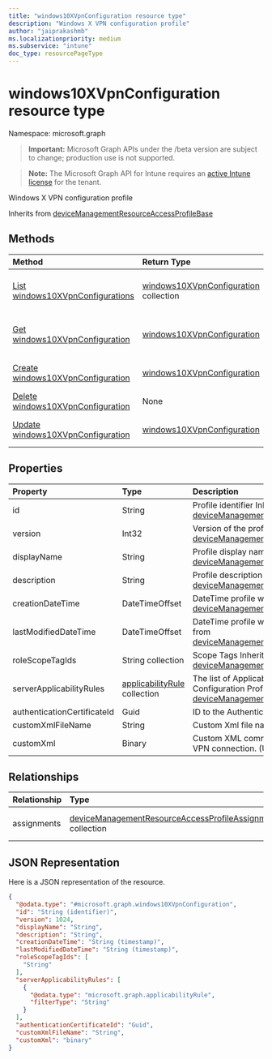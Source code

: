 ```yaml
---
title: "windows10XVpnConfiguration resource type"
description: "Windows X VPN configuration profile"
author: "jaiprakashmb"
ms.localizationpriority: medium
ms.subservice: "intune"
doc_type: resourcePageType
---
```


# windows10XVpnConfiguration resource type

Namespace: microsoft.graph

> **Important:** Microsoft Graph APIs under the /beta version are subject to change; production use is not supported.

> **Note:** The Microsoft Graph API for Intune requires an [active Intune license](https://go.microsoft.com/fwlink/?linkid=839381) for the tenant.

Windows X VPN configuration profile


Inherits from [deviceManagementResourceAccessProfileBase](../resources/intune-rapolicy-devicemanagementresourceaccessprofilebase.md)

## Methods
|Method|Return Type|Description|
|:---|:---|:---|
|[List windows10XVpnConfigurations](../api/intune-rapolicy-windows10xvpnconfiguration-list.md)|[windows10XVpnConfiguration](../resources/intune-rapolicy-windows10xvpnconfiguration.md) collection|List properties and relationships of the [windows10XVpnConfiguration](../resources/intune-rapolicy-windows10xvpnconfiguration.md) objects.|
|[Get windows10XVpnConfiguration](../api/intune-rapolicy-windows10xvpnconfiguration-get.md)|[windows10XVpnConfiguration](../resources/intune-rapolicy-windows10xvpnconfiguration.md)|Read properties and relationships of the [windows10XVpnConfiguration](../resources/intune-rapolicy-windows10xvpnconfiguration.md) object.|
|[Create windows10XVpnConfiguration](../api/intune-rapolicy-windows10xvpnconfiguration-create.md)|[windows10XVpnConfiguration](../resources/intune-rapolicy-windows10xvpnconfiguration.md)|Create a new [windows10XVpnConfiguration](../resources/intune-rapolicy-windows10xvpnconfiguration.md) object.|
|[Delete windows10XVpnConfiguration](../api/intune-rapolicy-windows10xvpnconfiguration-delete.md)|None|Deletes a [windows10XVpnConfiguration](../resources/intune-rapolicy-windows10xvpnconfiguration.md).|
|[Update windows10XVpnConfiguration](../api/intune-rapolicy-windows10xvpnconfiguration-update.md)|[windows10XVpnConfiguration](../resources/intune-rapolicy-windows10xvpnconfiguration.md)|Update the properties of a [windows10XVpnConfiguration](../resources/intune-rapolicy-windows10xvpnconfiguration.md) object.|

## Properties
|Property|Type|Description|
|:---|:---|:---|
|id|String|Profile identifier Inherited from [deviceManagementResourceAccessProfileBase](../resources/intune-rapolicy-devicemanagementresourceaccessprofilebase.md)|
|version|Int32|Version of the profile Inherited from [deviceManagementResourceAccessProfileBase](../resources/intune-rapolicy-devicemanagementresourceaccessprofilebase.md)|
|displayName|String|Profile display name Inherited from [deviceManagementResourceAccessProfileBase](../resources/intune-rapolicy-devicemanagementresourceaccessprofilebase.md)|
|description|String|Profile description Inherited from [deviceManagementResourceAccessProfileBase](../resources/intune-rapolicy-devicemanagementresourceaccessprofilebase.md)|
|creationDateTime|DateTimeOffset|DateTime profile was created Inherited from [deviceManagementResourceAccessProfileBase](../resources/intune-rapolicy-devicemanagementresourceaccessprofilebase.md)|
|lastModifiedDateTime|DateTimeOffset|DateTime profile was last modified Inherited from [deviceManagementResourceAccessProfileBase](../resources/intune-rapolicy-devicemanagementresourceaccessprofilebase.md)|
|roleScopeTagIds|String collection|Scope Tags Inherited from [deviceManagementResourceAccessProfileBase](../resources/intune-rapolicy-devicemanagementresourceaccessprofilebase.md)|
|serverApplicabilityRules|[applicabilityRule](../resources/intune-rapolicy-applicabilityrule.md) collection|The list of Applicability Rules for a Device Configuration Profile Inherited from [deviceManagementResourceAccessProfileBase](../resources/intune-rapolicy-devicemanagementresourceaccessprofilebase.md)|
|authenticationCertificateId|Guid|ID to the Authentication Certificate|
|customXmlFileName|String|Custom Xml file name.|
|customXml|Binary|Custom XML commands that configures the VPN connection. (UTF8 byte encoding)|

## Relationships
|Relationship|Type|Description|
|:---|:---|:---|
|assignments|[deviceManagementResourceAccessProfileAssignment](../resources/intune-rapolicy-devicemanagementresourceaccessprofileassignment.md) collection|The list of assignments for the device configuration profile. Inherited from [deviceManagementResourceAccessProfileBase](../resources/intune-rapolicy-devicemanagementresourceaccessprofilebase.md)|

## JSON Representation
Here is a JSON representation of the resource.
<!-- {
  "blockType": "resource",
  "keyProperty": "id",
  "@odata.type": "microsoft.graph.windows10XVpnConfiguration"
}
-->
``` json
{
  "@odata.type": "#microsoft.graph.windows10XVpnConfiguration",
  "id": "String (identifier)",
  "version": 1024,
  "displayName": "String",
  "description": "String",
  "creationDateTime": "String (timestamp)",
  "lastModifiedDateTime": "String (timestamp)",
  "roleScopeTagIds": [
    "String"
  ],
  "serverApplicabilityRules": [
    {
      "@odata.type": "microsoft.graph.applicabilityRule",
      "filterType": "String"
    }
  ],
  "authenticationCertificateId": "Guid",
  "customXmlFileName": "String",
  "customXml": "binary"
}
```
